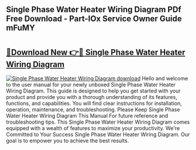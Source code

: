 ## Single Phase Water Heater Wiring Diagram PDf Free Download - Part-IOx Service Owner Guide mFuMY

# <h2><a href="http://dftcge.blite.top/?on=Single+Phase+Water+Heater+Wiring+Diagram">🔗Download New 👉🔴 Single Phase Water Heater Wiring Diagram</a></h2>

[![Single Phase Water Heater Wiring Diagram download](https://i.imgur.com/lujVjoI.png)](http://dftcge.blite.top/?on=Single+Phase+Water+Heater+Wiring+Diagram)
Hello and welcome to the user manual for your newly unboxed Single Phase Water Heater Wiring Diagram. This guide is designed to help you get started with your product and provide you with a thorough understanding of its features, functions, and capabilities. You will find clear instructions for installation, operation, maintenance, and troubleshooting. Please Keep Single Phase Water Heater Wiring Diagram This Manual For future reference and troubleshooting tips. This Single Phase Water Heater Wiring Diagram comes equipped with a wealth of features to maximize your productivity. We're Committed to Your Success Single Phase Water Heater Wiring Diagram. Our goal is to empower you to achieve the best results.
